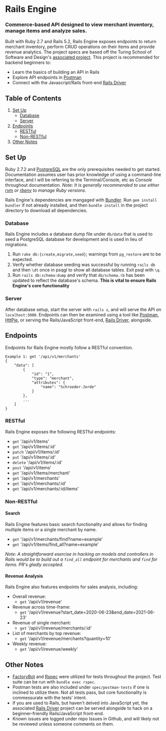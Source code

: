 # Rails Engine
### Commerce-based API designed to view merchant inventory, manage items and analyze sales.

Built with Ruby 2.7 and Rails 5.2, Rails Engine exposes endpoints to return merchant inventory, perform CRUD operations on their items and provide revenue analytics. The project specs are based off the Turing School of Software and Design's [associated project](https://backend.turing.edu/module3/projects/rails_engine/requirements). This project is recommended for backend beginners to:
- Learn the basics of building an API in Rails
- Explore API endpoints in [Postman](https://www.postman.com/)
- Connect with the Javascript/Rails front-end [Rails Driver](https://github.com/jamogriff/rails-driver)

## Table of Contents
1. [Set Up](#set-up)
	- [Database](#db)
	- [Server](#server)
4. [Endpoints](#endpoint)
	- [RESTful](#rest)
	- [Non-RESTful](#non-rest)
7. [Other Notes](#other)  

## Set Up <a name='set-up'></a>
Ruby 2.7.2 and [PostgreSQL](https://www.postgresql.org/) are the only prerequisites needed to get started. Documentation assumes user has prior knowledge of using a command-line interface, and I will be referring to the Terminal/Console, etc as *Console* throughout documentation.
*Note: It is generally recommended to use either [rvm](https://github.com/rvm/rvm) or [rbenv](https://github.com/rbenv/rbenv) to manage Ruby versions.*

Rails Engine's dependencies are mangaged with [Bundler](https://github.com/rubygems/bundler). Run `gem install bundler` if not already installed, and then `bundle install` in the project directory to download all dependencies.

### Database <a name='db'></a>
Rails Engine includes a database dump file under `db/data` that is used to seed a PostgreSQL database for development and is used in lieu of migrations.
1. Run `rake db:{create,migrate,seed}`; warnings from `pg_restore` are to be expected.
2. Verify whether database seeding was successful by running `rails db` and then `\dt` once in psqgl to show all database tables. Exit psql with `\q`.
3. Run `rails db:schema:dump` and verify that `db/schema.rb` has been updated to reflect the database's schema. **This is vital to ensure Rails Engine's core functionality**

### Server <a name='server'></a>
After database setup, start the server with `rails s`, and will serve the API on `localhost:3000`. Endpoints can then be examined using a tool like [Postman](https://www.postman.com/), [HttPie](https://httpie.io/), or serving the Rails/JavaScript front-end, [Rails Driver](https://github.com/jamogriff/rails-driver), alongside.

## Endpoints <a name='endpoint'></a>
Endpoints for Rails Engine mostly follow a RESTful convention.
```
Example 1: get '/api/v1/merchants'
{
    "data": [
        {
            "id": "1",
            "type": "merchant",
            "attributes": {
                "name": "Schroeder-Jerde"
            }
        },
	    ...
    ]
}
```
### RESTful <a name='rest'></a>
Rails Engine exposes the following RESTful endpoints:
- `get` '/api/v1/items'
- `get` '/api/v1/items/:id'
- `patch` '/api/v1/items/:id'
- `put` '/api/v1/items/:id'
- `delete` '/api/v1/items/:id'
- `post` '/api/v1/items'
- `get` '/api/v1/items/merchant'
- `get` '/api/v1/merchants'
- `get` '/api/v1/merchants/:id'
- `get` '/api/v1/merchants/:id/items'

### Non-RESTful <a name='non-rest'></a>
#### Search
Rails Engine features basic search functionality and allows for finding multiple items or a single merchant by name.
- `get` '/api/v1/merchants/find?name=example'
- `get` '/api/v1/items/find_all?name=example'

*Note: A straightforward exercise in hacking on models and controllers in Rails would be to build out a `find_all` endpoint for merchants and `find` for items. PR's gladly accepted.*

#### Revenue Analysis
Rails Engine also features endpoints for sales analysis, including:
- Overall revenue:
    - `get` '/api/v1/revenue'
- Revenue across time-frame:
    - `get` '/api/v1/revenue?start_date=2020-06-23&end_date=2021-06-23'
- Revenue of single merchant:
    - `get` '/api/v1/revenue/merchants/:id'
- List of merchants by top revenue:
    - `get` '/api/v1/revenue/merchants?quantity=10'
- Weekly revenue:
    - `get` '/api/v1/revenue/weekly'

## Other Notes <a name='other'></a>
- [FactoryBot](https://github.com/thoughtbot/factory_bot) and [Rspec](https://github.com/rspec/rspec-rails) were utilized for tests throughout the project. Test suite can be run with `bundle exec rspec`.
- Postman tests are also included under `spec/postman-tests` if one is inclined to utilize them. Not all tests pass, but core functionality is commessurate with the tests' intent.
- If you are used to Rails, but haven't delved into JavaScript yet, the associated [Rails Driver](https://github.com/jamogriff/rails-driver) project can be served alongside to hack on a beginner-friendly Rails/JavaScript front-end.
- Known issues are logged under repo Issues in Github, and will likely not be reviewed unless someone comments on them.
